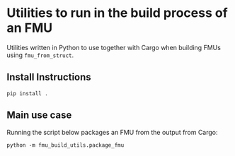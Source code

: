 # Utilities to run in the build process of an FMU

Utilities written in Python to use together with Cargo when building FMUs using `fmu_from_struct`.

## Install Instructions
```
pip install .
```

## Main use case
Running the script below packages an FMU from the output from Cargo:

```
python -m fmu_build_utils.package_fmu
```